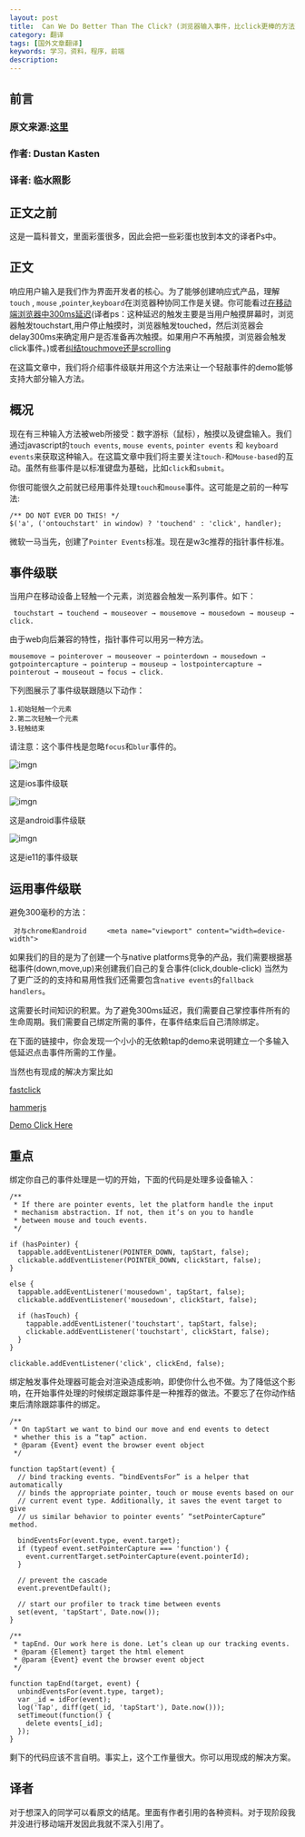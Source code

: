 ```yaml
---
layout: post
title:  Can We Do Better Than The Click? (浏览器输入事件，比click更棒的方法）
category: 翻译
tags: [国外文章翻译]
keywords: 学习，资料，程序，前端
description: 
---
```


## 前言

### 原文来源:[这里](http://www.smashingmagazine.com/2015/03/better-browser-input-events/)

### 作者:  Dustan Kasten


### 译者: 临水照影


## 正文之前

这是一篇科普文，里面彩蛋很多，因此会把一些彩蛋也放到本文的译者Ps中。

## 正文

响应用户输入是我们作为界面开发者的核心。为了能够创建响应式产品，理解`touch` , `mouse` ,`pointer`,`keyboard`在浏览器种协同工作是关键。你可能看过[在移动端浏览器中300ms延迟](http://blog.ionic.io/hybrid-apps-and-the-curse-of-the-300ms-delay/)(译者ps：这种延迟的触发主要是当用户触摸屏幕时，浏览器触发touchstart,用户停止触摸时，浏览器触发touched，然后浏览器会delay300ms来确定用户是否准备再次触摸。如果用户不再触摸，浏览器会触发click事件。)或者[纠结touchmove还是scrolling](https://docs.google.com/document/d/12k_LL_Ot9GjF8zGWP9eI_3IMbSizD72susba0frg44Y/edit#)

在这篇文章中，我们将介绍事件级联并用这个方法来让一个轻敲事件的demo能够支持大部分输入方法。

## 概况

现在有三种输入方法被web所接受：数字游标（鼠标），触摸以及键盘输入。我们通过javascript的`touch events`, `mouse events`, `pointer events` 和 `keyboard events`来获取这种输入。在这篇文章中我们将主要关注`touch-`和`Mouse-based`的互动。虽然有些事件是以标准键盘为基础，比如`click`和`submit`。

你很可能很久之前就已经用事件处理`touch`和`mouse`事件。这可能是之前的一种写法:
    
    /** DO NOT EVER DO THIS! */
    $('a', ('ontouchstart' in window) ? 'touchend' : 'click', handler);


微软一马当先，创建了`Pointer Events`标准。现在是w3c推荐的指针事件标准。

## 事件级联

当用户在移动设备上轻触一个元素，浏览器会触发一系列事件。如下：
   
     touchstart → touchend → mouseover → mousemove → mousedown → mouseup → click.

由于web向后兼容的特性，指针事件可以用另一种方法。
    
    mousemove → pointerover → mouseover → pointerdown → mousedown → gotpointercapture → pointerup → mouseup → lostpointercapture → pointerout → mouseout → focus → click.
    

下列图展示了事件级联跟随以下动作：
    
    1.初始轻触一个元素
    2.第二次轻触一个元素
    3.轻触结束

请注意：这个事件栈是忽略`focus`和`blur`事件的。

![imgn](http://img.haoqiao.me//01-ios-opt-small.png)

这是ios事件级联

![imgn](http://img.haoqiao.me//02-android-opt-small.png)

这是android事件级联

![imgn](http://img.haoqiao.me//03-pointer-opt-small.png)

这是ie11的事件级联

## 运用事件级联

避免300毫秒的方法：
   
     对与chrome和android     <meta name="viewport" content="width=device-width">

如果我们的目的是为了创建一个与native platforms竞争的产品，我们需要根据基础事件(down,move,up)来创建我们自己的复合事件(click,double-click) 当然为了更广泛的的支持和易用性我们还需要包含`native events`的`fallback handlers`。

这需要长时间知识的积累。为了避免300ms延迟，我们需要自己掌控事件所有的生命周期。我们需要自己绑定所需的事件，在事件结束后自己清除绑定。

在下面的链接中，你会发现一个小小的无依赖tap的demo来说明建立一个多输入低延迟点击事件所需的工作量。

当然也有现成的解决方案比如

[fastclick](https://github.com/linshuizhaoying/fastclick)

[hammerjs](http://hammerjs.github.io/)

[Demo Click Here](http://jsfiddle.net/linshuizhaoying/qy9fz10o/)


## 重点

绑定你自己的事件处理是一切的开始，下面的代码是处理多设备输入：
    
    /**
     * If there are pointer events, let the platform handle the input 
     * mechanism abstraction. If not, then it’s on you to handle 
     * between mouse and touch events.
     */

    if (hasPointer) {
      tappable.addEventListener(POINTER_DOWN, tapStart, false);
      clickable.addEventListener(POINTER_DOWN, clickStart, false);
    }

    else {
      tappable.addEventListener('mousedown', tapStart, false);
      clickable.addEventListener('mousedown', clickStart, false);

      if (hasTouch) {
        tappable.addEventListener('touchstart', tapStart, false);
        clickable.addEventListener('touchstart', clickStart, false);
      }
    }

    clickable.addEventListener('click', clickEnd, false);

绑定触发事件处理器可能会对渲染造成影响，即使你什么也不做。为了降低这个影响，在开始事件处理的时候绑定跟踪事件是一种推荐的做法。不要忘了在你动作结束后清除跟踪事件的绑定。

    /**
     * On tapStart we want to bind our move and end events to detect 
     * whether this is a “tap” action.
     * @param {Event} event the browser event object
     */

    function tapStart(event) {
      // bind tracking events. “bindEventsFor” is a helper that automatically 
      // binds the appropriate pointer, touch or mouse events based on our 
      // current event type. Additionally, it saves the event target to give 
      // us similar behavior to pointer events’ “setPointerCapture” method.

      bindEventsFor(event.type, event.target);
      if (typeof event.setPointerCapture === 'function') {
        event.currentTarget.setPointerCapture(event.pointerId);
      }

      // prevent the cascade
      event.preventDefault();
  
      // start our profiler to track time between events
      set(event, 'tapStart', Date.now());
    }

    /**
     * tapEnd. Our work here is done. Let’s clean up our tracking events.
     * @param {Element} target the html element
     * @param {Event} event the browser event object
     */

    function tapEnd(target, event) {
      unbindEventsFor(event.type, target);
      var _id = idFor(event);
      log('Tap', diff(get(_id, 'tapStart'), Date.now()));
      setTimeout(function() {
        delete events[_id];
      });
    }

剩下的代码应该不言自明。事实上，这个工作量很大。你可以用现成的解决方案。

## 译者

对于想深入的同学可以看原文的结尾。里面有作者引用的各种资料。对于现阶段我并没进行移动端开发因此我就不深入引用了。



















